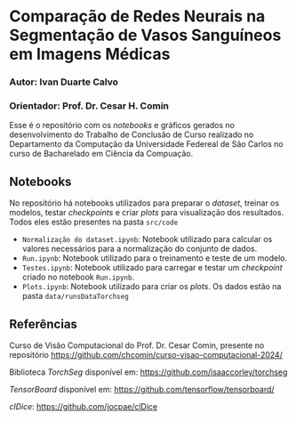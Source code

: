 # Comparação de Redes Neurais na Segmentação de Vasos Sanguíneos em Imagens Médicas

### Autor: Ivan Duarte Calvo

### Orientador: Prof. Dr. Cesar H. Comin

Esse é o repositório com os _notebooks_ e gráficos gerados no desenvolvimento do Trabalho de Conclusão de Curso realizado no Departamento da Computação da Universidade Federeal de São Carlos no curso de Bacharelado em Ciência da Compuação.

## Notebooks

No repositório há notebooks utilizados para preparar o _dataset_, treinar os modelos, testar _checkpoints_ e criar _plots_ para visualização dos resultados. Todos eles estão presentes na pasta `src/code`

- `Normalização do dataset.ipynb`: Notebook utilizado para calcular os valores necessários para a normalização do conjunto de dados.
- `Run.ipynb`: Notebook utilizado para o treinamento e teste de um modelo.
- `Testes.ipynb`: Notebook utilizado para carregar e testar um _checkpoint_ criado no notebook `Run.ipynb`.
- `Plots.ipynb`: Notebook utilizado para criar os _plots_. Os dados estão na pasta `data/runsDataTorchseg`

## Referências 

Curso de Visão Computacional do Prof. Dr. Cesar Comin, presente no repositório https://github.com/chcomin/curso-visao-computacional-2024/

Biblioteca _TorchSeg_ disponível em: https://github.com/isaaccorley/torchseg

_TensorBoard_ disponível em: https://github.com/tensorflow/tensorboard/

_clDice_: https://github.com/jocpae/clDice